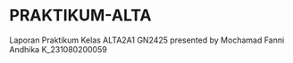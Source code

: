 # PRAKTIKUM-ALTA
Laporan Praktikum Kelas ALTA2A1 GN2425 presented by Mochamad Fanni Andhika K_231080200059

